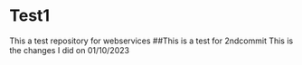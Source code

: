 # Test1
This a test repository for webservices
##This is a test for 2ndcommit
This is the changes I did on 01/10/2023
